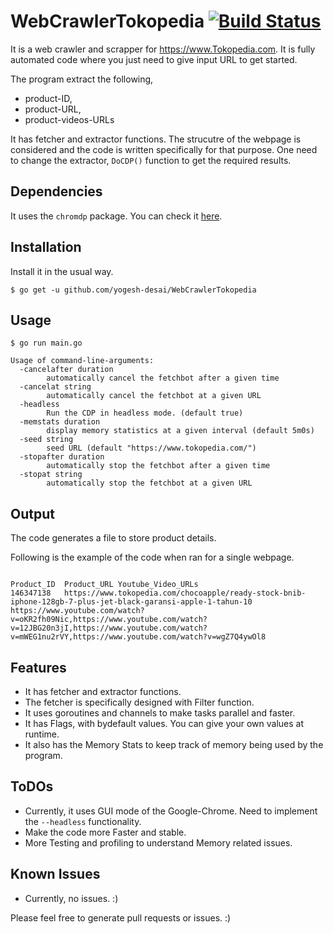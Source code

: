 # WebCrawlerTokopedia [![Build Status](https://travis-ci.org/yogesh-desai/WebCrawlerTokopedia.svg?branch=master)](https://travis-ci.org/yogesh-desai/WebCrawlerTokopedia)
It is a web crawler and scrapper for https://www.Tokopedia.com. It is fully automated code where you just need to give input URL to get started.

The program extract the following,

* product-ID,
* product-URL,
* product-videos-URLs

It has fetcher and extractor functions. The strucutre of the webpage is considered and the code is written specifically for that purpose. One need to change the extractor, `DoCDP()` function to get the required results.


## Dependencies

It uses the `chromdp` package. You can check it [here](https://github.com/knq/chromedp).

## Installation

Install it in the usual way.

```
$ go get -u github.com/yogesh-desai/WebCrawlerTokopedia

```


## Usage

```
$ go run main.go

Usage of command-line-arguments:
  -cancelafter duration
    	automatically cancel the fetchbot after a given time
  -cancelat string
    	automatically cancel the fetchbot at a given URL
  -headless
    	Run the CDP in headless mode. (default true)
  -memstats duration
    	display memory statistics at a given interval (default 5m0s)
  -seed string
    	seed URL (default "https://www.tokopedia.com/")
  -stopafter duration
    	automatically stop the fetchbot after a given time
  -stopat string
    	automatically stop the fetchbot at a given URL

```

## Output

The code generates a file to store product details.

Following is the example of the code when ran for a single webpage.

```

Product_ID	Product_URL	Youtube_Video_URLs
146347138	https://www.tokopedia.com/chocoapple/ready-stock-bnib-iphone-128gb-7-plus-jet-black-garansi-apple-1-tahun-10	https://www.youtube.com/watch?v=oKR2fh09Nic,https://www.youtube.com/watch?v=12JBG20n3jI,https://www.youtube.com/watch?v=mWEG1nu2rVY,https://www.youtube.com/watch?v=wgZ7Q4ywOl8

```

## Features

* It has fetcher and extractor functions.
* The fetcher is specifically designed with Filter function.
* It uses goroutines and channels to make tasks parallel and faster.
* It has Flags, with bydefault values. You can give your own values at runtime.
* It also has the Memory Stats to keep track of memory being used by the program.


## ToDOs

* Currently, it uses GUI mode of the Google-Chrome. Need to implement the `--headless` functionality.
* Make the code more Faster and stable.
* More Testing and profiling to understand Memory related issues.

## Known Issues

* Currently, no issues. :) 


Please feel free to generate pull requests or issues. :)
